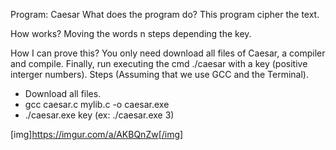 Program: Caesar
What does the program do?
This program cipher the text.

How works?
Moving the words n steps depending the key.

How I can prove this?
You only need download all files of Caesar, a compiler and compile. Finally, run executing the cmd ./caesar with a key (positive interger numbers).
Steps (Assuming that we use GCC and the Terminal).
- Download all files.
- gcc caesar.c mylib.c -o caesar.exe
- ./caesar.exe key  (ex: ./caesar.exe 3)

[img]https://imgur.com/a/AKBQnZw[/img]



